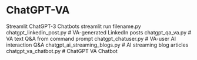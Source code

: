 # ChatGPT-VA
Streamlit ChatGPT-3 Chatbots
streamlit run filename.py
chatgpt_linkedin_post.py  # VA-generated LinkedIn posts 
chatgpt_qa_va.py # VA text Q&A from command prompt 
chatgpt_chatuser.py # VA-user AI interaction Q&A 
chatgpt_ai_streaming_blogs.py # AI streaming blog articles
chatgpt_va_chatbot.py # ChatGPT VA Chatbot


